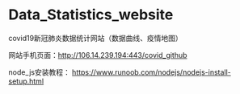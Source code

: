 # Data_Statistics_website
covid19新冠肺炎数据统计网站（数据曲线、疫情地图）

网站手机页面：http://106.14.239.194:443/covid_github

node_js安装教程： https://www.runoob.com/nodejs/nodejs-install-setup.html


